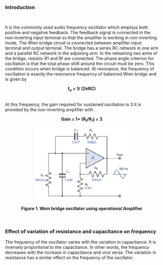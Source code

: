 

### Introduction
<br>

It is the commonly used audio frequency oscillator which employs both positive and negative feedback. The feedback signal is connected in the non-inverting input terminal so that the amplifier is working in non-inverting mode. The Wien bridge circuit is connected between amplifier input terminal and output terminal. The bridge has a series RC network in one arm and a parallel RC network in the adjoining arm. In the remaining two arms of the bridge, resistor R1 and Rf are connected. The phase angle criterion for oscillation is that the total phase shift around the circuit must be zero. This condition occurs when bridge is balanced. At resonance, the frequency of oscillation is exactly the resonance frequency of balanced Wien bridge and is given by<br>
<center><b> f<sub>o</sub> = 1/ (2πRC)</b></center><br>


At this frequency, the gain required for sustained oscillation is 3.It is provided by the non-inverting amplifier with <br>
<center><b>Gain = 1+ (R<sub>f</sub>/R<sub>1</sub>) = 3</b></center><br>
                       
<center><img src="images/wein.png" ></center><br>
<center><b>Figure 1. Wein bridge oscillator using operational Amplifier</b></center>
<br><br>

### Effect of variation of resistance and capacitance on frequency 
The frequency of the oscillator varies with the variation in capacitance. It is inversely proportional to the capacitance. In other words, the frequency decreases with the increase in capacitance and vice versa. The variation in resistance has a similar effect on the frequency of the oscillator.<br>
                       





